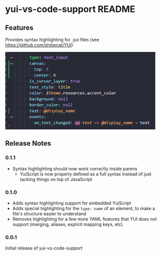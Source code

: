 # yui-vs-code-support README

## Features

Provides syntax highlighting for .yui files (see https://github.com/shdwcat/YUI)

![image of YUI syntax highlighting in the vs code text editor](images/highlighting.png)

## Release Notes

### 0.1.1
* Syntax highlighting should now work correctly inside parens
	* YuiScript is now properly defined as a full syntax instead of just tacking things on top of JavaScript

### 0.1.0

* Adds syntax highlighting support for embedded YuiScript
* Adds special highlighting for the `type: name` of an element, to make a file's structure easier to understand
* Removes highlighting for a few more YAML features that YUI does not support (merging, aliases, explicit mapping keys, etc)

### 0.0.1

Initial release of yui-vs-code-support

